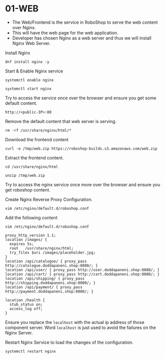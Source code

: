 # 01-WEB

* The Web/Frontend is the service in RoboShop to serve the web content over Nginx.
* This will have the web page for the web application.
* Developer has chosen Nginx as a web server and thus we will install Nginx Web Server.

Install Nginx 
```
dnf install nginx -y
```

Start & Enable Nginx service 
```
systemctl enable nginx
```
```
systemctl start nginx
```

Try to access the service once over the browser and ensure you get some default content.
```
http://<public-IP>:80
```

Remove the default content that web server is serving. 

```
rm -rf /usr/share/nginx/html/*
```

Download the frontend content

```
curl -o /tmp/web.zip https://roboshop-builds.s3.amazonaws.com/web.zip
```

Extract the frontend content.

```
cd /usr/share/nginx/html
```
```
unzip /tmp/web.zip
```

Try to access the nginx service once more over the browser and ensure you get roboshop content.

Create Nginx Reverse Proxy Configuration.

``` 
vim /etc/nginx/default.d/roboshop.conf 
```

Add the following content 
```
vim /etc/nginx/default.d/roboshop.conf 
```

```
proxy_http_version 1.1;
location /images/ {
  expires 5s;
  root   /usr/share/nginx/html;
  try_files $uri /images/placeholder.jpg;
}
location /api/catalogue/ { proxy_pass http://catalogue.doddapaneni.shop:8080/; }
location /api/user/ { proxy_pass http://user.doddapaneni.shop:8080/; }
location /api/cart/ { proxy_pass http://cart.doddapaneni.shop:8080/; }
location /api/shipping/ { proxy_pass http://shipping.doddapaneni.shop:8080/; }
location /api/payment/ { proxy_pass http://payment.doddapaneni.shop:8080/; }

location /health {
  stub_status on;
  access_log off;
}

```

Ensure you replace the `localhost` with the actual ip address of those component server. Word `localhost` is just used to avoid the failures on the Nginx Server.

Restart Nginx Service to load the changes of the configuration.

``` 
systemctl restart nginx 
```